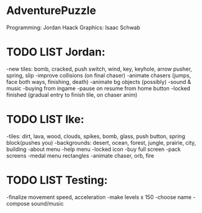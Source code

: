 AdventurePuzzle
===============
Programming: Jordan Haack
Graphics: Isaac Schwab


TODO LIST Jordan:
=======
-new tiles: bomb, cracked, push switch, wind, key, keyhole, arrow pusher, spring, slip
-improve collisions (on final chaser)
-animate chasers (jumps, face both ways, finishing, death)
-animate bg objects (possibly)
-sound & music
-buying from ingame
-pause on resume from home button
-locked finished (gradual entry to finish tile, on chaser anim)


TODO LIST Ike:
=======
-tiles: dirt, lava, wood, clouds, spikes, bomb, glass, push button, spring block(pushes you)
-backgrounds: desert, ocean, forest, jungle, prairie, city, building
-about menu
-help menu
-locked icon
-buy full screen
-pack screens
-medal menu rectangles
-animate chaser, orb, fire


TODO LIST Testing:
=======
-finalize movement speed, acceleration
-make levels x 150
-choose name
-compose sound/music
